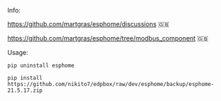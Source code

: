 Info:

https://github.com/martgras/esphome/discussions 🇬🇧

https://github.com/martgras/esphome/tree/modbus_component 🇬🇧


Usage:

```pip uninstall esphome```

```pip install https://github.com/nikito7/edpbox/raw/dev/esphome/backup/esphome-21.5.17.zip```

